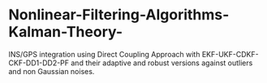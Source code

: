 # Nonlinear-Filtering-Algorithms-Kalman-Theory-
INS/GPS integration using Direct Coupling Approach with EKF-UKF-CDKF-CKF-DD1-DD2-PF and their adaptive and robust versions against outliers and non Gaussian noises.
